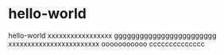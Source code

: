 # hello-world
hello-world
xxxxxxxxxxxxxxxxx
gggggggggggggggggggggggg
xxxxxxxxxxxxxxxxxxxxxxxx
ooooooooooo
cccccccccccccc
